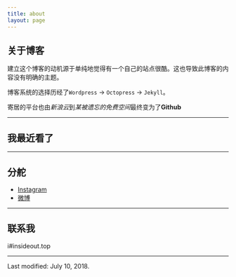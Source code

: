 ```yaml
---
title: about
layout: page
---
```


## 关于博客

建立这个博客的动机源于单纯地觉得有一个自己的站点很酷。这也导致此博客的内容没有明确的主题。

博客系统的选择历经了`Wordpress` -> `Octopress` -> `Jekyll`。

寄居的平台也由*新浪云*到*某被遗忘的免费空间*最终变为了**Github**

---

## 我最近看了

<script type="text/javascript" src="http://www.douban.com/service/badge/DarkKate/?selection=latest&amp;picsize=medium&amp;hideself=on&amp;show=collection&amp;n=8&amp;hidelogo=on&amp;cat=drama%7Cmovie%7Cbook%7Cmusic&amp;columns=4"></script>

---

## 分舵
- <i class="fa fa-instagram"></i> [Instagram](https://instagram.com/hidarkkate/)
- <i class="fa fa-weibo"></i> [微博](http://weibo.com/darkkate)

---

## 联系我

i#insideout.top

---

Last modified: July 10, 2018.